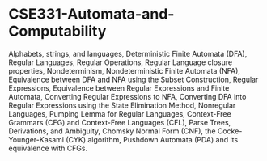 # CSE331-Automata-and-Computability

Alphabets, strings, and languages, Deterministic Finite Automata (DFA), Regular Languages, Regular Operations, Regular Language closure properties, Nondeterminism, Nondeterministic Finite Automata (NFA), Equivalence between DFA and NFA using the Subset Construction, Regular Expressions, Equivalence between Regular Expressions and Finite Automata, Converting Regular Expressions to NFA, Converting DFA into Regular Expressions using the State Elimination Method, Nonregular Languages, Pumping Lemma for Regular Languages, Context-Free Grammars (CFG) and Context-Free Languages (CFL), Parse Trees, Derivations, and Ambiguity, Chomsky Normal Form (CNF), the Cocke-Younger-Kasami (CYK) algorithm, Pushdown Automata (PDA) and its equivalence with CFGs.
